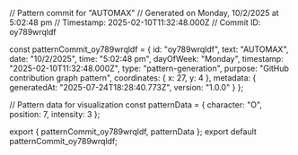 // Pattern commit for "AUTOMAX"
// Generated on Monday, 10/2/2025 at 5:02:48 pm
// Timestamp: 2025-02-10T11:32:48.000Z
// Commit ID: oy789wrqldf

const patternCommit_oy789wrqldf = {
  id: "oy789wrqldf",
  text: "AUTOMAX",
  date: "10/2/2025",
  time: "5:02:48 pm",
  dayOfWeek: "Monday",
  timestamp: "2025-02-10T11:32:48.000Z",
  type: "pattern-generation",
  purpose: "GitHub contribution graph pattern",
  coordinates: {
    x: 27,
    y: 4
  },
  metadata: {
    generatedAt: "2025-07-24T18:28:40.773Z",
    version: "1.0.0"
  }
};

// Pattern data for visualization
const patternData = {
  character: "O",
  position: 7,
  intensity: 3
};

export { patternCommit_oy789wrqldf, patternData };
export default patternCommit_oy789wrqldf;
